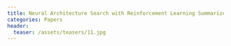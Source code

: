 ```yaml
---
title: Neural Architecture Search with Reinforcement Learning Summarized
categories: Papers
header:
  teaser: /assets/teasers/11.jpg
---
```



<!--stackedit_data:
eyJoaXN0b3J5IjpbMTgyNzY3MzUwOF19
-->